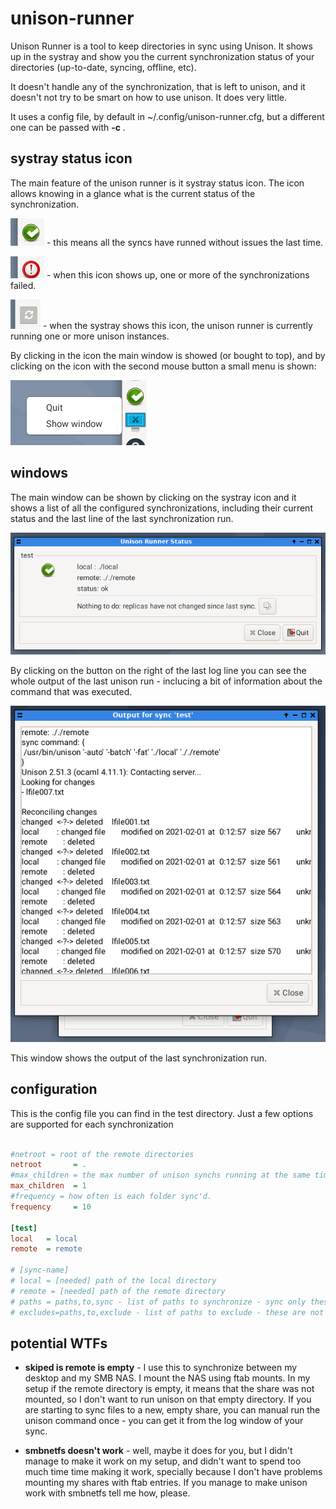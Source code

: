 # unison-runner

Unison Runner is a tool to keep directories in sync using Unison.
It shows up in the systray and show you the current synchronization status
of your directories (up-to-date, syncing, offline, etc).

It doesn't handle any of the synchronization, that is left to unison, and
it doesn't not try to be smart on how to use unison. It does very little.

It uses a config file, by default in ~/.config/unison-runner.cfg, but a
different one can be passed with **-c <filepath>**.

## systray status icon

The main feature of the unison runner is it systray status icon. The icon
allows knowing in a glance what is the current status of the synchronization.

![all good](shots/icon-ok.png "all good icon") - this means all the syncs have
runned without issues the last time.

![error](shots/icon-error.png "Error") - when this icon shows up, one or
more of the synchronizations failed.

![syncing](shots/icon-syncing.png "Synchorinization running") - when the
systray shows this icon, the unison runner is currently running one or
more unison instances.

By clicking in the icon the main window is showed (or bought to top), and
by clicking on the icon with the second mouse button a small menu is shown:

![quit/show menu](shots/menu.png "Systray icon menu")

## windows

The main window can be shown by clicking on the systray icon and it shows
a list of all the configured synchronizations, including their current
status and the last line of the last synchronization run.

![main window](shots/window.png "main window")

By clicking on the button on the right of the last log line you can see the
whole output of the last unison run - inclucing a bit of information about
the command that was executed.

![sync log window](shots/sync-log-window.png "sync log window")

This window shows the output of the last synchronization run.

## configuration

This is the config file you can find in the test directory. Just a few
options are supported for each synchronization

~~~ini

#netroot = root of the remote directories
netroot       = .
#max_children = the max number of unison synchs running at the same time
max_children  = 1
#frequency = how often is each folder sync'd.
frequency     = 10

[test]
local   = local
remote  = remote

# [sync-name]
# local = [needed] path of the local directory
# remote = [needed] path of the remote directory
# paths = paths,to,sync - list of paths to synchronize - sync only these paths
# excludes=paths,to,exclude - list of paths to exclude - these are not sync'd

~~~

## potential WTFs

* **skiped is remote is empty** - I use this to synchronize between my
desktop and my SMB NAS. I mount the NAS using ftab mounts. In my setup
if the remote directory is empty, it means that the share was not mounted,
so I don't want to run unison on that empty directory. If you are starting
to sync files to a new, empty share, you can manual run the unison command
once - you can get it from the log window of your sync.

* **smbnetfs doesn't work** - well, maybe it does for you, but I didn't
manage to make it work on my setup, and didn't want to spend too much time
time making it work, specially because I don't have problems mounting my
shares with ftab entries. If you manage to make unison work with smbnetfs
tell me how, please.

